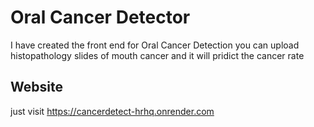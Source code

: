 
# Oral Cancer Detector

I have created the front end for Oral Cancer Detection you can upload histopathology slides of mouth cancer and it will pridict the cancer rate 


## Website
just visit https://cancerdetect-hrhq.onrender.com
